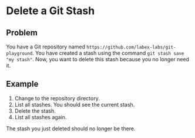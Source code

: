# Delete a Git Stash

## Problem

You have a Git repository named `https://github.com/labex-labs/git-playground`. You have created a stash using the command `git stash save "my stash"`. Now, you want to delete this stash because you no longer need it.

## Example

1. Change to the repository directory.
2. List all stashes. You should see the current stash.
3. Delete the stash.
4. List all stashes again. 

The stash you just deleted should no longer be there.
